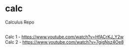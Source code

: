 # calc
Calculus Repo<br><br>

Calc 1 - https://www.youtube.com/watch?v=HfACrKJ_Y2w<br>
Calc 2 - https://www.youtube.com/watch?v=7gigNsz4Oe8<br>
